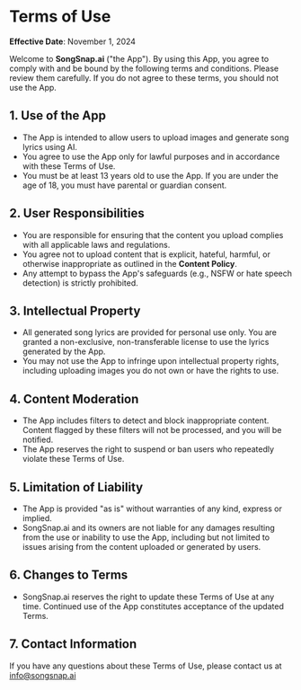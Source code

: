 # Terms of Use

**Effective Date**: November 1, 2024

Welcome to **SongSnap.ai** ("the App"). By using this App, you agree to comply with and be bound by the following terms and conditions. Please review them carefully. If you do not agree to these terms, you should not use the App.

## 1. Use of the App
- The App is intended to allow users to upload images and generate song lyrics using AI.
- You agree to use the App only for lawful purposes and in accordance with these Terms of Use.
- You must be at least 13 years old to use the App. If you are under the age of 18, you must have parental or guardian consent.

## 2. User Responsibilities
- You are responsible for ensuring that the content you upload complies with all applicable laws and regulations.
- You agree not to upload content that is explicit, hateful, harmful, or otherwise inappropriate as outlined in the **Content Policy**.
- Any attempt to bypass the App's safeguards (e.g., NSFW or hate speech detection) is strictly prohibited.

## 3. Intellectual Property
- All generated song lyrics are provided for personal use only. You are granted a non-exclusive, non-transferable license to use the lyrics generated by the App.
- You may not use the App to infringe upon intellectual property rights, including uploading images you do not own or have the rights to use.

## 4. Content Moderation
- The App includes filters to detect and block inappropriate content. Content flagged by these filters will not be processed, and you will be notified.
- The App reserves the right to suspend or ban users who repeatedly violate these Terms of Use.

## 5. Limitation of Liability
- The App is provided "as is" without warranties of any kind, express or implied.
- SongSnap.ai and its owners are not liable for any damages resulting from the use or inability to use the App, including but not limited to issues arising from the content uploaded or generated by users.

## 6. Changes to Terms
- SongSnap.ai reserves the right to update these Terms of Use at any time. Continued use of the App constitutes acceptance of the updated Terms.

## 7. Contact Information
If you have any questions about these Terms of Use, please contact us at info@songsnap.ai

